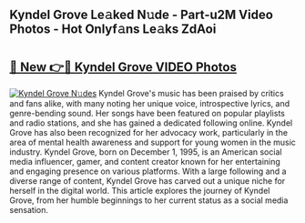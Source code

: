 ## Kyndel Grove Le𝚊ked N𝚞de - Part-u2M Video Photos - Hot Onlyf𝚊ns Le𝚊ks ZdAoi

# <h2><a href="http://ab67265.deff.icu/?id=Kyndel+Grove">🔗 New 👉🔴 Kyndel Grove VIDEO Photos</a></h2>

[![Kyndel Grove N𝚞des](https://i.imgur.com/rIISA9y.gif)](http://ab67265.deff.icu/?id=Kyndel+Grove)
Kyndel Grove's music has been praised by critics and fans alike, with many noting her unique voice, introspective lyrics, and genre-bending sound. Her songs have been featured on popular playlists and radio stations, and she has gained a dedicated following online. Kyndel Grove has also been recognized for her advocacy work, particularly in the area of mental health awareness and support for young women in the music industry. Kyndel Grove, born on December 1, 1995, is an American social media influencer, gamer, and content creator known for her entertaining and engaging presence on various platforms. With a large following and a diverse range of content, Kyndel Grove has carved out a unique niche for herself in the digital world. This article explores the journey of Kyndel Grove, from her humble beginnings to her current status as a social media sensation.
